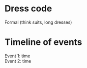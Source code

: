 # Dress code

Formal (think suits, long dresses)

# Timeline of events

Event 1: time\
Event 2: time
